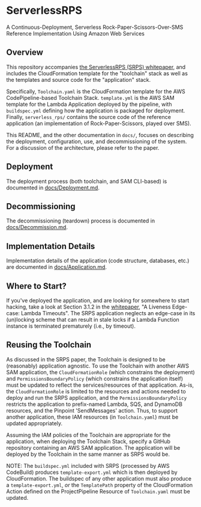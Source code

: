 # ServerlessRPS

A Continuous-Deployment, Serverless Rock-Paper-Scissors-Over-SMS Reference Implementation Using Amazon Web Services


## Overview

This repository accompanies [the ServerlessRPS (SRPS) whitepaper](docs/whitepaper.pdf), and includes the CloudFormation template for the "toolchain" stack as well as the templates and source code for the "application" stack.

Specifically, `Toolchain.yaml` is the CloudFormation template for the AWS CodePipeline-based Toolchain Stack. `template.yml` is the AWS SAM template for the Lambda Application deployed by the pipeline, with `buildspec.yml` defining how the application is packaged for deployment. Finally, `serverless_rps/` contains the source code of the reference application (an implementation of Rock-Paper-Scissors, played over SMS).

This README, and the other documentation in `docs/`, focuses on describing the deployment, configuration, use, and decommissioning of the system. For a discussion of the architecture, please refer to the paper.



## Deployment

The deployment process (both toolchain, and SAM CLI-based) is documented in [docs/Deployment.md](docs/Deployment.md).



## Decommissioning

The decommissioning (teardown) process is documented in [docs/Decommission.md](docs/Decommission.md).



## Implementation Details

Implementation details of the application (code structure, databases, etc.) are documented in [docs/Application.md](docs/Application.md).



## Where to Start?

If you've deployed the application, and are looking for somewhere to start hacking, take a look at Section 3.1.2 in the [whitepaper](docs/whitepaper.pdf), "A Liveness Edge-case: Lambda Timeouts". The SRPS application neglects an edge-case in its (un)locking scheme that can result in stale locks if a Lambda Function instance is terminated prematurely (i.e., by timeout).



## Reusing the Toolchain

As discussed in the SRPS paper, the Toolchain is designed to be (reasonably) application agnostic. To use the Toolchain with another AWS SAM application, the `CloudFormationRole` (which constrains the deployment) and `PermissionsBoundaryPolicy` (which constrains the application itself) must be updated to reflect the services/resources of that application. As-is, the `CloudFormationRole` is limited to the resources and actions needed to deploy and run the SRPS application, and the `PermissionsBoundaryPolicy` restricts the application to prefix-named Lambda, SQS, and DynamoDB resources, and the Pinpoint 'SendMessages' action. Thus, to support another application, these IAM resources (in `Toolchain.yaml`) must be updated appropriately.

Assuming the IAM policies of the Toolchain are appropriate for the application, when deploying the Toolchain Stack, specify a GitHub repository containing an AWS SAM application. The application will be deployed by the Toolchain in the same manner as SRPS would be.

NOTE: The `buildspec.yml` included with SRPS (processed by AWS CodeBuild) produces `template-export.yml` which is then deployed by CloudFormation. The buildspec of any other application must also produce a `template-export.yml`, *or* the `TemplatePath` property of the CloudFormation Action defined on the ProjectPipeline Resource of `Toolchain.yaml` must be updated.
